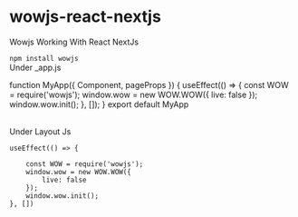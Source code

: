 # wowjs-react-nextjs
Wowjs Working With React NextJs

`` npm install wowjs ``
<br>
Under _app.js
<br>

  function MyApp({ Component, pageProps }) {
    useEffect(() => {
      const WOW = require('wowjs');
      window.wow = new WOW.WOW({
        live: false
      });
      window.wow.init();
    }, []);
  }
  export default MyApp

<br>
Under Layout Js
<br>


    useEffect(() => {
        
        const WOW = require('wowjs');
        window.wow = new WOW.WOW({
            live: false
        });
        window.wow.init();
    }, [])

